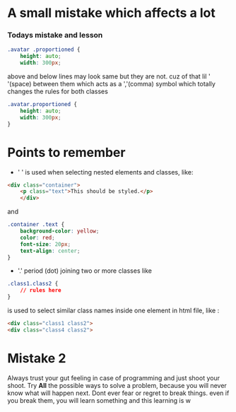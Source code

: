 # A small mistake which affects a lot

### Todays mistake and lesson

```css
.avatar .proportioned {
    height: auto;
    width: 300px;
```
  above and below lines may look same but they are not. cuz of that lil ' '(space) between them
    which acts as a ','(comma) symbol which totally changes the rules for both classes  

```css
.avatar.proportioned {
    height: auto;
    width: 300px;
}
```
#
#
# Points to remember 
- ' ' is used when selecting nested elements and classes, like:
```html
<div class="container">
    <p class="text">This should be styled.</p>
    </div>
```
and 

```css
.container .text {
    background-color: yellow;
    color: red;
    font-size: 20px;
    text-align: center;
}
```
- '.' period (dot) joining two or more classes like
```css
.class1.class2 {
    // rules here 
} 
```
is used to select similar class names inside one element in html file, like :
```html
<div class="class1 class2">
<div class="class4 class2">
```
# Mistake 2 
Always trust your gut feeling in case of programming and just shoot your shoot. 
Try __All__ the possible ways to solve a problem, because you will never know what will happen next. Dont ever fear or regret to break things. even if you break them, you will learn something and this learning is w